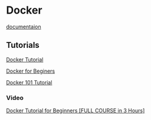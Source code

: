 # Docker

[documentaion](https://docs.docker.com)

## Tutorials

[Docker Tutorial](https://www.tutorialspoint.com/docker)  

[Docker for Beginers](https://docker-curriculum.com)  

[Docker 101 Tutorial](https://www.docker.com/101-tutorial)  

### Video

[Docker Tutorial for Beginners [FULL COURSE in 3 Hours]](https://www.youtube.com/watch?v=3c-iBn73dDE)  

